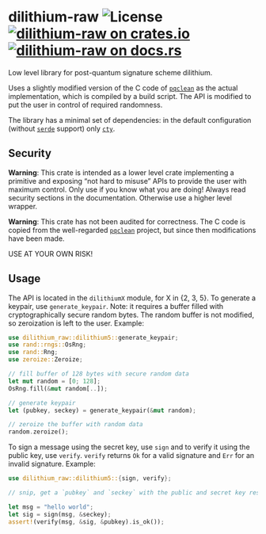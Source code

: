 # dilithium-raw ![License](https://img.shields.io/crates/l/dilithium-raw) [![dilithium-raw on crates.io](https://img.shields.io/crates/v/dilithium-raw)](https://crates.io/crates/dilithium-raw) [![dilithium-raw on docs.rs](https://docs.rs/dilithium-raw/badge.svg)](https://docs.rs/dilithium-raw)

Low level library for post-quantum signature scheme dilithium.

Uses a slightly modified version of the C code of [`pqclean`][__link0] as the actual implementation, which is compiled by a build script. The API is modified to put the user in control of required randomness.

The library has a minimal set of dependencies: in the default configuration (without [`serde`][__link1] support) only [`cty`][__link2].


## Security

**Warning**: This crate is intended as a lower level crate implementing a primitive and exposing “not hard to misuse” APIs to provide the user with maximum control. Only use if you know what you are doing! Always read security sections in the documentation. Otherwise use a higher level wrapper.

**Warning**: This crate has not been audited for correctness. The C code is copied from the well-regarded [`pqclean`][__link3] project, but since then modifications have been made.

USE AT YOUR OWN RISK!


## Usage

The API is located in the `dilithiumX` module, for X in {2, 3, 5}. To generate a keypair, use `generate_keypair`. Note: it requires a buffer filled with cryptographically secure random bytes. The random buffer is not modified, so zeroization is left to the user. Example:


```rust
use dilithium_raw::dilithium5::generate_keypair;
use rand::rngs::OsRng;
use rand::Rng;
use zeroize::Zeroize;

// fill buffer of 128 bytes with secure random data
let mut random = [0; 128];
OsRng.fill(&mut random[..]);

// generate keypair
let (pubkey, seckey) = generate_keypair(&mut random);

// zeroize the buffer with random data
random.zeroize();
```

To sign a message using the secret key, use `sign` and to verify it using the public key, use `verify`. `verify` returns `Ok` for a valid signature and `Err` for an invalid signature. Example:


```rust
use dilithium_raw::dilithium5::{sign, verify};

// snip, get a `pubkey` and `seckey` with the public and secret key respectively

let msg = "hello world";
let sig = sign(msg, &seckey);
assert!(verify(msg, &sig, &pubkey).is_ok());
```


 [__link0]: https://github.com/PQClean/PQClean
 [__link1]: https://crates.io/crates/serde
 [__link2]: https://crates.io/crates/cty
 [__link3]: https://github.com/PQClean/PQClean
